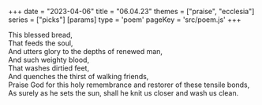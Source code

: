 +++
date = "2023-04-06"
title = "06.04.23"
themes = ["praise", "ecclesia"]
series = ["picks"]
[params]
  type = 'poem'
  pageKey = 'src/poem.js'
+++

This blessed bread,  
That feeds the soul,  
And utters glory to the depths of renewed man,  
And such weighty blood,  
That washes dirtied feet,  
And quenches the thirst of walking friends,  
Praise God for this holy remembrance and restorer of these tensile bonds,  
As surely as he sets the sun, shall he knit us closer and wash us clean.
